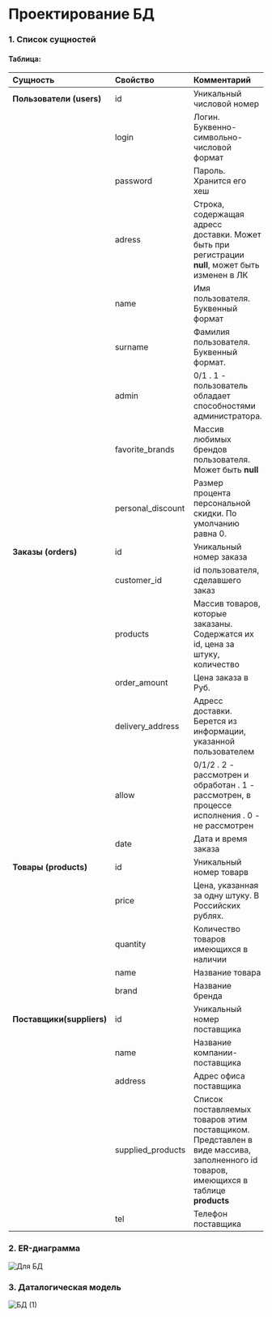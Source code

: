 # Проектирование БД
### 1. Список сущностей

#### Таблица:
| Сущность | Свойство | Комментарий |
| :------ | :------ | :--- |
| **Пользователи (users)**| id | Уникальный числовой номер |
|  | login | Логин. Буквенно-символьно-числовой формат|
|  | password | Пароль. Хранится его хеш |
|  | adress | Строка, содержащая адресс доставки. Может быть при регистрации **null**, может быть изменен в ЛК|
|  | name | Имя пользователя. Буквенный формат |
|  | surname | Фамилия пользователя. Буквенный формат. |
|  | admin | 0/1 . 1 - пользователь обладает способностями администратора. |
|  | favorite_brands| Массив любимых брендов пользователя. Может быть **null** |
|  | personal_discount | Размер процента персональной скидки. По умолчанию равна 0.|
| **Заказы (orders)**| id | Уникальный номер заказа |
|  | customer_id | id пользователя, сделавшего заказ |
|  | products | Массив товаров, которые заказаны. Содержатся их id, цена за штуку, количество |
|  | order_amount  | Цена заказа в Руб. |
|  | delivery_address | Адресс доставки. Берется из информации, указанной пользователем |
|  | allow  | 0/1/2 . 2 - рассмотрен и обработан . 1 - рассмотрен, в процессе исполнения . 0 - не рассмотрен |
|  | date  | Дата и время заказа|
| **Товары (products)**| id | Уникальный номер товарв |
|  | price | Цена, указанная за одну штуку. В Российских рублях. |
|  | quantity | Количество товаров имеющихся в наличии |
|  | name  | Название товара |
|  | brand | Название бренда |
| **Поставщики(suppliers)**| id | Уникальный номер поставщика |
|  | name | Название компании-поставщика |
|  | address | Адрес офиса поставщика |
|  | supplied_products | Список поставляемых товаров этим поставщиком. Представлен в виде массива, заполненного id товаров, имеющихся в таблице **products**|
|  | tel | Телефон поставщика |


### 2. ER-диаграмма
![Для БД](https://user-images.githubusercontent.com/58702589/142248376-e0904478-c548-4202-b7e7-6d75cf3ca585.png)

### 3. Даталогическая модель
![БД (1)](https://user-images.githubusercontent.com/58702589/142248913-eec8e58f-91e6-423e-8970-e199c15ed3b0.png)


